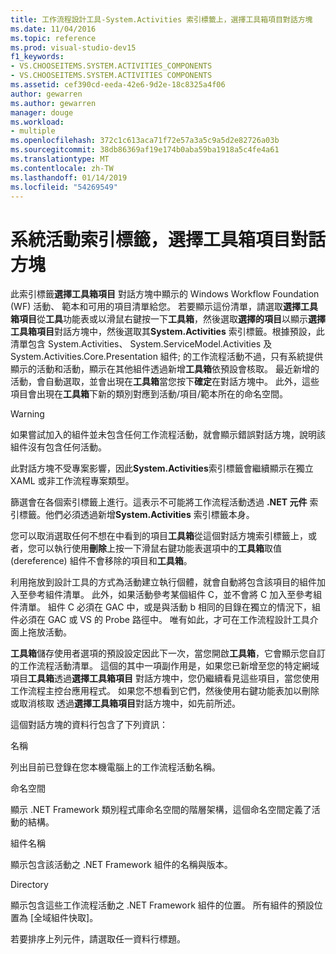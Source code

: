 ```yaml
---
title: 工作流程設計工具-System.Activities 索引標籤上，選擇工具箱項目對話方塊
ms.date: 11/04/2016
ms.topic: reference
ms.prod: visual-studio-dev15
f1_keywords:
- VS.CHOOSEITEMS.SYSTEM.ACTIVITIES_COMPONENTS
- VS.CHOOSEITEMS.SYSTEM.ACTIVITIES COMPONENTS
ms.assetid: cef390cd-eeda-42e6-9d2e-18c8325a4f06
author: gewarren
ms.author: gewarren
manager: douge
ms.workload:
- multiple
ms.openlocfilehash: 372c1c613aca71f72e57a3a5c9a5d2e82726a03b
ms.sourcegitcommit: 38db86369af19e174b0aba59ba1918a5c4fe4a61
ms.translationtype: MT
ms.contentlocale: zh-TW
ms.lasthandoff: 01/14/2019
ms.locfileid: "54269549"
---
```

# <a name="systemactivities-tab-choose-toolbox-items-dialog-box"></a>系統活動索引標籤，選擇工具箱項目對話方塊

此索引標籤**選擇工具箱項目** 對話方塊中顯示的 Windows Workflow Foundation (WF) 活動、 範本和可用的項目清單給您。 若要顯示這份清單，請選取**選擇工具箱項目**從**工具**功能表或以滑鼠右鍵按一下**工具箱**，然後選取**選擇的項目**以顯示**選擇工具箱項目**對話方塊中，然後選取其**System.Activities**  索引標籤。根據預設，此清單包含 System.Activities、 System.ServiceModel.Activities 及 System.Activities.Core.Presentation 組件; 的工作流程活動不過，只有系統提供顯示的活動和活動，顯示在其他組件透過新增**工具箱**依預設會核取。 最近新增的活動，會自動選取，並會出現在**工具箱**當您按下**確定**在對話方塊中。 此外，這些項目會出現在**工具箱**下新的類別對應到活動/項目/範本所在的命名空間。

> [!WARNING]
> 如果嘗試加入的組件並未包含任何工作流程活動，就會顯示錯誤對話方塊，說明該組件沒有包含任何活動。

 此對話方塊不受專案影響，因此**System.Activities**索引標籤會繼續顯示在獨立 XAML 或非工作流程專案類型。

 篩選會在各個索引標籤上進行。這表示不可能將工作流程活動透過 **.NET 元件** 索引標籤。他們必須透過新增**System.Activities**  索引標籤本身。

 您可以取消選取任何不想在中看到的項目**工具箱**從這個對話方塊索引標籤上，或者，您可以執行使用**刪除**上按一下滑鼠右鍵功能表選項中的**工具箱**取值 (dereference) 組件不會移除的項目和**工具箱**。

 利用拖放到設計工具的方式為活動建立執行個體，就會自動將包含該項目的組件加入至參考組件清單。 此外，如果活動參考某個組件 C，並不會將 C 加入至參考組件清單。 組件 C 必須在 GAC 中，或是與活動 b 相同的目錄在獨立的情況下，組件必須在 GAC 或 VS 的 Probe 路徑中。 唯有如此，才可在工作流程設計工具介面上拖放活動。

 **工具箱**儲存使用者選項的預設設定因此下一次，當您開啟**工具箱**，它會顯示您自訂的工作流程活動清單。 這個的其中一項副作用是，如果您已新增至您的特定網域項目**工具箱**透過**選擇工具箱項目** 對話方塊中，您仍繼續看見這些項目，當您使用工作流程主控台應用程式。 如果您不想看到它們，然後使用右鍵功能表加以刪除或取消核取 透過**選擇工具箱項目**對話方塊中，如先前所述。

 這個對話方塊的資料行包含了下列資訊：

 名稱

 列出目前已登錄在您本機電腦上的工作流程活動名稱。

 命名空間

 顯示 .NET Framework 類別程式庫命名空間的階層架構，這個命名空間定義了活動的結構。

 組件名稱

 顯示包含該活動之 .NET Framework 組件的名稱與版本。

 Directory

 顯示包含這些工作流程活動之 .NET Framework 組件的位置。 所有組件的預設位置為 [全域組件快取]。

 若要排序上列元件，請選取任一資料行標題。